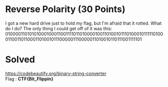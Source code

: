 # Reverse Polarity (30 Points)
I got a new hard drive just to hold my flag, but I'm afraid that it rotted. What do I do? The only thing I could get off of it was this: 01000011010101000100011001111011010000100110100101110100010111110100011001101100011010010111000001110000011010010110111001111101
# Solved
https://codebeautify.org/binary-string-converter<br>
Flag : <b>CTF{Bit_Flippin}</b>

